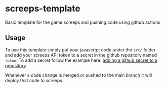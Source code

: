 # screeps-template
Basic template for the game screeps and pushing code using github actions


## Usage

To use this template simply put your javascript code under the ```src/``` folder and add your screeps API token to a secret in the github repository named ```token```. To add a secret follow the example here: [adding a github secret to a repository](https://docs.github.com/en/actions/security-guides/encrypted-secrets)

Whenever a code change is merged or pushed to the main branch it will deploy that code to screeps. 